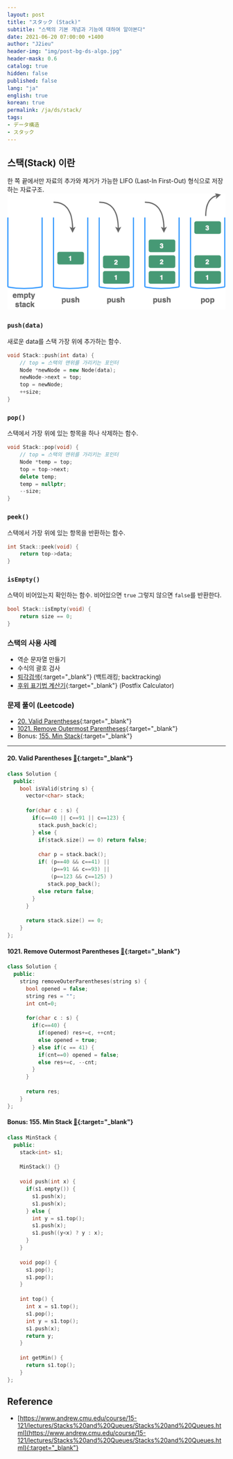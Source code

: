 ```yaml
---
layout: post
title: "スタック (Stack)"
subtitle: "스택의 기본 개념과 기능에 대하여 알아본다"
date: 2021-06-20 07:00:00 +1400
author: "J2ieu"
header-img: "img/post-bg-ds-algo.jpg"
header-mask: 0.6
catalog: true
hidden: false
published: false
lang: "ja"
english: true
korean: true
permalink: /ja/ds/stack/
tags:
- データ構造
- スタック
---
```


## 스택(Stack) 이란
한 쪽 끝에서만 자료의 추가와 제거가 가능한 LIFO (Last-In First-Out) 형식으로 저장하는 자료구조.
![stack figure](/img/in-post/devouring/week3/stack1.png)

### `push(data)`

새로운 data를 스택 가장 위에 추가하는 함수.

```cpp
void Stack::push(int data) {
    // top = 스택의 맨위를 가리키는 포인터
    Node *newNode = new Node(data);
    newNode->next = top;
    top = newNode;
    ++size;
}
```

### `pop()`
스택에서 가장 위에 있는 항목을 하나 삭제하는 함수.
```cpp
void Stack::pop(void) {
    // top = 스택의 맨위를 가리키는 포인터
    Node *temp = top;
    top = top->next;
    delete temp;
    temp = nullptr;
    --size;
}
```

### `peek()`
스택에서 가장 위에 있는 항목을 반환하는 함수.
```cpp
int Stack::peek(void) {
    return top->data;
}
```

### `isEmpty()`
스택이 비어있는지 확인하는 함수. 비어있으면 `true` 그렇지 않으면 `false`를 반환한다.
```cpp
bool Stack::isEmpty(void) {
    return size == 0;
}
```

### 스택의 사용 사례
- 역순 문자열 만들기
- 수식의 괄호 검사
- [퇴각검색](https://it00.tistory.com/26){:target="_blank"} (백트래킹; backtracking)
- [후위 표기법 계산기](https://gusdnd852.tistory.com/239){:target="_blank"} (Postfix Calculator)


### 문제 풀이 (Leetcode)
- [20. Valid Parentheses](https://leetcode.com/problems/valid-parentheses/){:target="_blank"}
- [1021. Remove Outermost Parentheses](https://leetcode.com/problems/remove-outermost-parentheses/){:target="_blank"}
- Bonus: [155. Min Stack](https://leetcode.com/problems/min-stack/){:target="_blank"}

---

#### 20. Valid Parentheses [🔗](https://leetcode.com/problems/valid-parentheses/){:target="_blank"}
```cpp
class Solution {
  public:
    bool isValid(string s) {
      vector<char> stack;

      for(char c : s) {
        if(c==40 || c==91 || c==123) {
          stack.push_back(c);
        } else {
          if(stack.size() == 0) return false;

          char p = stack.back();
          if( (p==40 && c==41) || 
              (p==91 && c==93) || 
              (p==123 && c==125) ) 
             stack.pop_back();
          else return false;
        }
      }

      return stack.size() == 0;
    }
};
```

#### 1021. Remove Outermost Parentheses [🔗](https://leetcode.com/problems/remove-outermost-parentheses/){:target="_blank"}
```cpp
class Solution {
  public:
    string removeOuterParentheses(string s) {
      bool opened = false;
      string res = "";
      int cnt=0;

      for(char c : s) {
        if(c==40) {
          if(opened) res+=c, ++cnt;
          else opened = true;
        } else if(c == 41) {
          if(cnt==0) opened = false;
          else res+=c, --cnt;
        }
      }

      return res;
    }
};
```

#### Bonus: 155. Min Stack [🔗](https://leetcode.com/problems/min-stack/){:target="_blank"}
```cpp
class MinStack {
  public:
    stack<int> s1;

    MinStack() {}

    void push(int x) {
      if(s1.empty()) {
        s1.push(x);
        s1.push(x);
      } else {
        int y = s1.top();
        s1.push(x);
        s1.push((y<x) ? y : x);
      }
    }

    void pop() {
      s1.pop();
      s1.pop();
    }

    int top() {
      int x = s1.top();
      s1.pop();
      int y = s1.top();
      s1.push(x);
      return y;
    }

    int getMin() {
      return s1.top();
    }
};
```

## Reference
- [https://www.andrew.cmu.edu/course/15-121/lectures/Stacks%20and%20Queues/Stacks%20and%20Queues.html](https://www.andrew.cmu.edu/course/15-121/lectures/Stacks%20and%20Queues/Stacks%20and%20Queues.html){:target="_blank"}